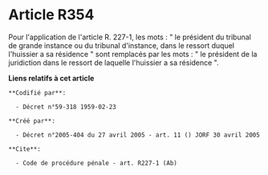 # Article R354

Pour l'application de l'article R. 227-1, les mots : " le président du tribunal de grande instance ou du tribunal d'instance,
dans le ressort duquel l'huissier a sa résidence " sont remplacés par les mots : " le président de la juridiction dans le
ressort de laquelle l'huissier a sa résidence ".

**Liens relatifs à cet article**

	**Codifié par**:

	  - Décret n°59-318 1959-02-23

	**Créé par**:

	  - Décret n°2005-404 du 27 avril 2005 - art. 11 () JORF 30 avril 2005

	**Cite**:

	  - Code de procédure pénale - art. R227-1 (Ab)
